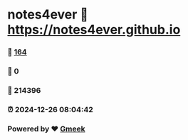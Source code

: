 # notes4ever :link: https://notes4ever.github.io 
### :page_facing_up: [164](https://notes4ever.github.io/tag.html) 
### :speech_balloon: 0 
### :hibiscus: 214396 
### :alarm_clock: 2024-12-26 08:04:42 
### Powered by :heart: [Gmeek](https://github.com/Meekdai/Gmeek)
